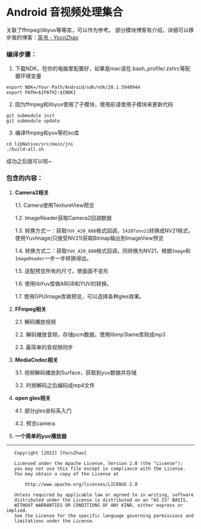 # Android 音视频处理集合

关联了ffmpeg\libyuv等等库，可以作为参考。
部分模块博客有介绍，详细可以移步我的博客：[简书 - YocnZhao](https://www.jianshu.com/u/96cd25086c38)

### 编译步骤：

1. 下载NDK，在你的电脑里配置好，如果是mac请在.bash_profile/.zshrc等配置环境变量
```shell script
export NDK=/Your-Path/Android/sdk/ndk/20.1.5948944
export PATH=${PATH}:${NDK}
```

2. 因为ffmpeg和libyuv使用了子模块，使用前请使用子模块来更新代码
```shell script
git submodule init
git submodule update
```

3. 编译ffmpeg和yuv等的so库
```shell script
cd libNative/src/main/jni
./build-all.sh
```

成功之后就可以啦~

### 包含的内容：
1. **Camera2相关**

	1.1. Camera使用TextureView预览

	1.2. ImageReader获取Camera2回调数据

	1.3. 转换方式一：获取`YUV_420_888`格式回调，`I420Tonv21`转换成NV21格式，使用YuvImage(只接受NV21)获取Bitmap输出到ImageView预览

	1.4. 转换方式二：获取`YUV_420_888`格式回调，同转换为NV21，根据`Image`和`ImageReader`一步一步转换得出。

	1.5. 适配预览所有的尺寸，使画面不变形

	1.6. 使用libYuv库做ARGB和YUV的转换。

	1.7. 使用GPUImage库做预览，可以选择各种gles效果。

2. **FFmpeg相关**

	2.1. 解码播放视频

	2.2. 解码播放音频，存储pcm数据，使用libmp3lame库转成mp3

	2.3. 最简单的音视频同步

3. **MediaCodec相关**

	3.1. 视频解码播放到Surface，获取到yuv数据并存储

	3.2. 时频解码之后编码成mp4文件

4. **open gles相关**

	4.1. 部分gles坐标系入门
	
	4.2. 预览camera

5. **一个简单的yuv播放器**

---

```
   Copyright [2022] [YocnZhao]

   Licensed under the Apache License, Version 2.0 (the "License");
   you may not use this file except in compliance with the License.
   You may obtain a copy of the License at

       http://www.apache.org/licenses/LICENSE-2.0

   Unless required by applicable law or agreed to in writing, software
   distributed under the License is distributed on an "AS IS" BASIS,
   WITHOUT WARRANTIES OR CONDITIONS OF ANY KIND, either express or implied.
   See the License for the specific language governing permissions and
   limitations under the License.
```
